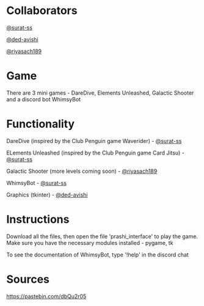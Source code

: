 # Collaborators
[@surat-ss](https://www.github.com/surat-ss)

[@ded-avishi](https://www.github.com/ded-avishi)

[@riyasach189](https://www.github.com/riyasach189)
# Game
There are 3 mini games - DareDive, Elements Unleashed, Galactic Shooter and a discord bot WhimsyBot
# Functionality
DareDive (inspired by the Club Penguin game Waverider) - [@surat-ss](https://www.github.com/surat-ss)

ELements Unleashed (inspired by the Club Penguin game Card Jitsu) - [@surat-ss](https://www.github.com/surat-ss)

Galactic Shooter (more levels coming soon) - [@riyasach189](https://www.github.com/riyasach189)

WhimsyBot - [@surat-ss](https://www.github.com/surat-ss)

Graphics (tkinter) - [@ded-avishi](https://www.github.com/ded-avishi)
# Instructions
Download all the files, then open the file 'prashi_interface' to play the game. Make sure you have the necessary modules installed - pygame, tk

To see the documentation of WhimsyBot, type '!help' in the discord chat

# Sources
https://pastebin.com/dbQu2r05
